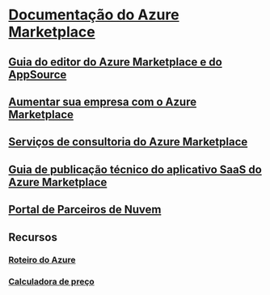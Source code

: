 # [Documentação do Azure Marketplace](index.md)
## [Guia do editor do Azure Marketplace e do AppSource](marketplace-publishers-guide.md)
## [Aumentar sua empresa com o Azure Marketplace](grow-your-business-azure-marketplace.md)
## [Serviços de consultoria do Azure Marketplace](consulting-services.md)
## [Guia de publicação técnico do aplicativo SaaS do Azure Marketplace](marketplace-saas-applications-technical-publishing-guide.md)
## [Portal de Parceiros de Nuvem](./cloud-partner-portal/cloud-partner-portal-what-is-the-cloud-partner-portal.md)
## Recursos
### [Roteiro do Azure](https://azure.microsoft.com/roadmap/)
### [Calculadora de preço](https://azure.microsoft.com/pricing/calculator/)
